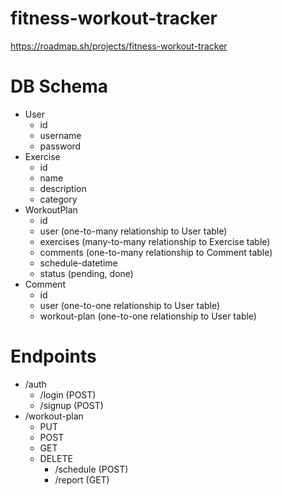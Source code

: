 # fitness-workout-tracker

https://roadmap.sh/projects/fitness-workout-tracker

# DB Schema

- User
    - id
    - username
    - password
- Exercise
    - id
    - name
    - description
    - category
- WorkoutPlan
    - id
    - user (one-to-many relationship to User table)
    - exercises (many-to-many relationship to Exercise table)
    - comments (one-to-many relationship to Comment table)
    - schedule-datetime
    - status (pending, done)
- Comment
    - id
    - user (one-to-one relationship to User table)
    - workout-plan (one-to-one relationship to User table)

# Endpoints

- /auth
    - /login (POST)
    - /signup (POST)
- /workout-plan
    - PUT
    - POST
    - GET
    - DELETE
        - /schedule (POST)
        - /report (GET)
